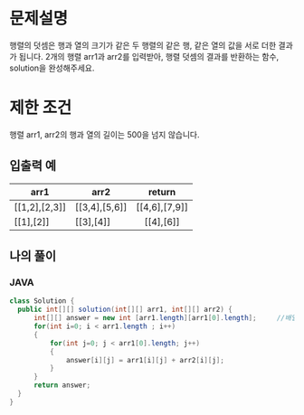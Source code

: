 # 문제설명
행렬의 덧셈은 행과 열의 크기가 같은 두 행렬의 같은 행, 같은 열의 값을 서로 더한 결과가 됩니다. 
2개의 행렬 arr1과 arr2를 입력받아, 행렬 덧셈의 결과를 반환하는 함수, solution을 완성해주세요.

# 제한 조건
행렬 arr1, arr2의 행과 열의 길이는 500을 넘지 않습니다.

## 입출력 예
| arr1 | arr2 | return |
--- | --- | :---: |
| [[1,2],[2,3]] | [[3,4],[5,6]] | [[4,6],[7,9]] |
| [[1],[2]] | [[3],[4]] | [[4],[6]]

## 나의 풀이
### JAVA
```java
class Solution {
  public int[][] solution(int[][] arr1, int[][] arr2) {
      int[][] answer = new int [arr1.length][arr1[0].length];     //배열의 크기를 지정해준다.
      for(int i=0; i < arr1.length ; i++)
      {
          for(int j=0; j < arr1[0].length; j++)
          {
              answer[i][j] = arr1[i][j] + arr2[i][j];
          }
      }
      return answer;
  }
}
```




